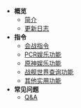 - **概览**
   -  [简介](README.md)
   -  [更新日志](changelog.md)
- **指令**
   - [会战指令](yobot.md)
   - [PCR娱乐功能](hoshino.md)
   - [原神娱乐功能](mohoyou.md)
   - [战舰世界查询功能](wows.md)
   - [其他实用功能](other.md)
- **常见问题**
   - [Q&A](question.md)